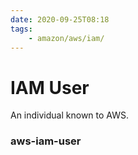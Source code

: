 ```yaml
---
date: 2020-09-25T08:18
tags:
    - amazon/aws/iam/
---
```


# IAM User

An individual known to AWS.

### aws-iam-user

